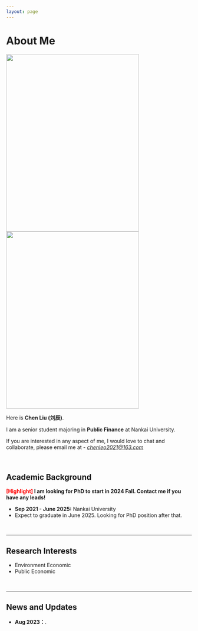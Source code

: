 ```yaml
---
layout: page
---
```


# About Me

<img src="https://drorangeleo.github.io/chenliu.jpg" class="floatpic" width="360" height="480"><img src="https://caihanlin.com/caihanlin.jpg" class="floatpic" width="360" height="480">

Here is **Chen Liu (刘辰)**.

I am a senior student majoring in **Public Finance** at Nankai University. 

If you are interested in any aspect of me, I would love to chat and collaborate, please email me at - *chenleo2021@163.com*

<br>

## Academic Background

**<font color='red'>[Highlight]</font> I am looking for PhD to start in 2024 Fall. Contact me if you have any leads!**

- **Sep 2021 - June 2025:** Nankai University 
- Expect to graduate in June 2025. Looking for PhD position after that.

<br>

---

## Research Interests

- Environment Economic
- Public Economic

<br>

---

## News and Updates

- **Aug 2023：**.

  

<br>

